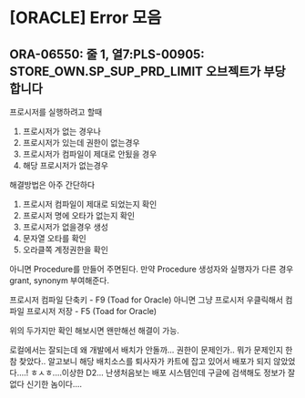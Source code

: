 
# [ORACLE] Error 모음

## ORA-06550: 줄 1, 열7:PLS-00905: STORE_OWN.SP_SUP_PRD_LIMIT 오브젝트가 부당합니다
프로시저를 실행하려고 할때

1. 프로시저가 없는 경우나
2. 프로시저가 있는데 권한이 없는경우
3. 프로시저가 컴파일이 제대로 안됬을 경우
4. 해당 프로시저가 없는경우

해결방법은 아주 간단하다

1. 프로시저 컴파일이 제대로 되었는지 확인
2. 프로시저 명에 오타가 없는지 확인
3. 프로시저가 없을경우 생성
4. 문자열 오타를 확인
5. 오라클쪽 계정권한을 확인

아니면 Procedure를 만들어 주면된다.
만약 Procedure 생성자와 실행자가 다른 경우 grant, synonym 부여해준다.

프로시저 컴파일 단축키 - F9 (Toad for Oracle) 
아니면 그냥 프로시저 우클릭해서 컴파일
프로시저 저장 - F5 (Toad for Oracle)

위의 두가지만 확인 해보시면 왠만해선 해결이 가능.

로컬에서는 잘되는데 왜 개발에서 배치가 안돌까... 권한이 문제인가.. 뭐가 문제인지 한참 찾았다.. 알고보니 해당 배치소스를 퇴사자가 카트에 잡고 있어서 배포가 되지 않았었다....! ㅎㅅㅎ....이상한 D2... 난생처음보는 배포 시스템인데 구글에 검색해도 정보가 잘 없다 신기한 놈이다.... 

<!--stackedit_data:
eyJoaXN0b3J5IjpbLTgxODI3ODgwNyw5OTI2OTQ5N119
-->